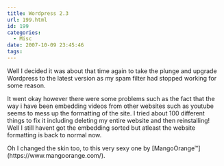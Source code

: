 ```yaml
---
title: Wordpress 2.3
url: 199.html
id: 199
categories:
  - Misc
date: 2007-10-09 23:45:46
tags:
---
```


Well I decided it was about that time again to take the plunge and upgrade Wordpress to the latest version as my spam filter had stopped working for some reason.
<!-- more -->
It went okay however there were some problems such as the fact that the way i have been embedding videos from other websites such as youtube seems to mess up the formatting of the site. I tried about 100 different things to fix it including deleting my entire website and then reinstalling! Well I still havent got the embedding sorted but atleast the website formatting is back to normal now.

<div>Oh I changed the skin too, to this very sexy one by [MangoOrange&trade;](https://www.mangoorange.com/).</div>

&nbsp;

&nbsp;

&nbsp;
